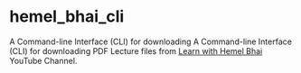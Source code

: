 # hemel_bhai_cli

A Command-line Interface (CLI) for downloading A Command-line Interface (CLI) for downloading PDF Lecture files from [Learn with Hemel Bhai](https://www.youtube.com/@Hemel_Bhai) YouTube Channel.

